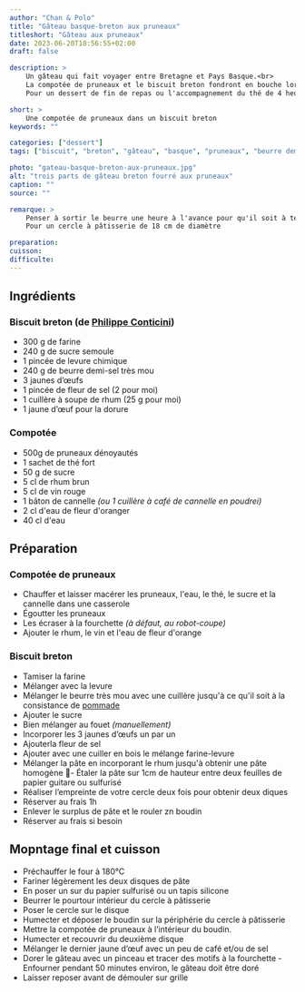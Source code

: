 ```yaml
---
author: "Chan & Polo"
title: "Gâteau basque-breton aux pruneaux"
titleshort: "Gâteau aux pruneaux"
date: 2023-06-20T18:56:55+02:00
draft: false

description: >
    Un gâteau qui fait voyager entre Bretagne et Pays Basque.<br>
    La compotée de pruneaux et le biscuit breton fondront en bouche lors de la dégustation.<br>
    Pour un dessert de fin de repas ou l'accompagnement du thé de 4 heures.

short: >
    Une compotée de pruneaux dans un biscuit breton
keywords: ""

categories: ["dessert"]
tags: ["biscuit", "breton", "gâteau", "basque", "pruneaux", "beurre demi-sel", "thé", "rhum","cannelle", "fleur d'oranger", "infusion", "macération"]

photo: "gateau-basque-breton-aux-pruneaux.jpg"
alt: "trois parts de gâteau breton fourré aux pruneaux"
caption: ""
source: ""

remarque: >
    Penser à sortir le beurre une heure à l'avance pour qu'il soit à température ambiante<br>
    Pour un cercle à pâtisserie de 18 cm de diamètre

preparation: 
cuisson: 
difficulte:
---
```



## Ingrédients
### Biscuit breton (de <a href="https://philippeconticini.fr/">Philippe Conticini</a>)
- 300 g de farine 
- 240 g de sucre semoule 
- 1 pincée de levure chimique 
- 240 g de beurre demi-sel très mou 
- 3 jaunes d’œufs 
- 1 pincée de fleur de sel (2 pour moi) 
- 1 cuillère à soupe de rhum (25 g pour moi) 
- 1 jaune d’œuf pour la dorure 
### Compotée
- 500g de pruneaux dénoyautés
- 1 sachet de thé fort 
- 50 g de sucre 
- 5 cl de rhum brun 
- 5 cl de vin rouge 
- 1 bâton de cannelle *(ou 1 cuillère à café de cannelle en poudrei)*
- 2 cl d'eau de fleur d'oranger 
- 40 cl d'eau 

## Préparation
### Compotée de pruneaux
- Chauffer et laisser macérer les pruneaux, l'eau, le thé, le sucre et la cannelle dans une casserole
- Égoutter les pruneaux 
- Les écraser à la fourchette *(à défaut, au robot-coupe)*
- Ajouter le rhum, le vin et l'eau de fleur d'orange

### Biscuit breton
- Tamiser la farine
- Mélanger avec la levure
- Mélanger le beurre très mou avec une cuillère jusqu'à ce qu'il soit à la consistance de [pommade](https://chefsimon.com/articles/lexique-beurre-pommade)
- Ajouter le sucre
- Bien mélanger au fouet *(manuellement)*
- Incorporer les 3 jaunes d’œufs un par un
-  Ajouterla fleur de sel
- Ajouter avec une cuiller en bois le mélange farine-levure
-  Mélanger la pâte en incorporant le rhum jusqu'à obtenir une pâte homogène
- Étaler la pâte sur 1cm de hauteur entre deux feuilles de papier guitare ou sulfurisé
- Réaliser l’empreinte de votre cercle deux fois pour obtenir deux diques 
- Réserver au frais 1h
- Enlever le surplus de pâte et le rouler zn boudin
- Réserver au frais si besoin
## Mopntage final et cuisson
- Préchauffer le four à 180°C
- Fariner légèrement les deux disques de pâte 
- En poser un sur du papier sulfurisé ou un tapis silicone
- Beurrer le pourtour intérieur du cercle à pâtisserie
- Poser le cercle sur le disque
- Humecter et déposer le boudin sur la périphérie du cercle à pâtisserie
- Mettre la compotée de pruneaux à l’intérieur du boudin. 
- Humecter et recouvrir du deuxième disque
- Mélanger le dernier jaune d’œuf avec un peu de café et/ou de sel
- Dorer le gâteau avec un pinceau et tracer des motifs à la fourchette
 -Enfourner pendant 50 minutes environ, le gâteau doit être doré
- Laisser reposer avant de démouler sur grille


